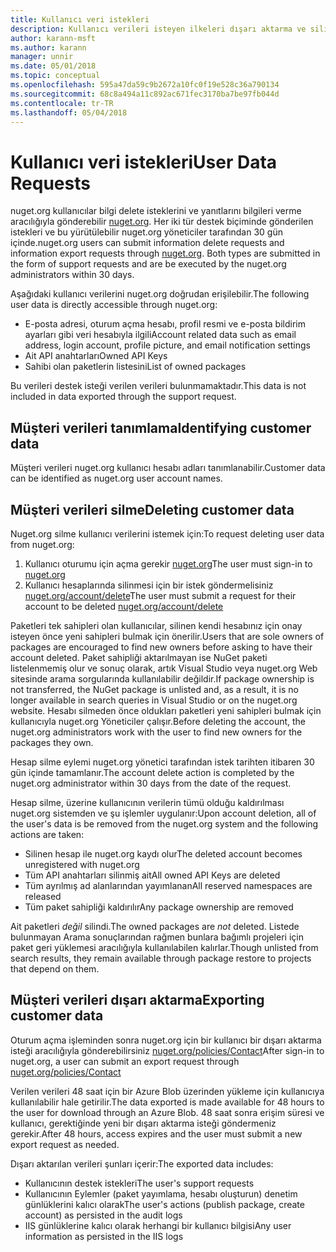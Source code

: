 ```yaml
---
title: Kullanıcı veri istekleri
description: Kullanıcı verileri isteyen ilkeleri dışarı aktarma ve silin
author: karann-msft
ms.author: karann
manager: unnir
ms.date: 05/01/2018
ms.topic: conceptual
ms.openlocfilehash: 595a47da59c9b2672a10fc0f19e528c36a790134
ms.sourcegitcommit: 68c8a494a11c892ac671fec3170ba7be97fb044d
ms.contentlocale: tr-TR
ms.lasthandoff: 05/04/2018
---
```

# <a name="user-data-requests"></a><span data-ttu-id="a42da-103">Kullanıcı veri istekleri</span><span class="sxs-lookup"><span data-stu-id="a42da-103">User Data Requests</span></span>

<span data-ttu-id="a42da-104">nuget.org kullanıcılar bilgi delete isteklerini ve yanıtlarını bilgileri verme aracılığıyla gönderebilir [nuget.org](https://www.nuget.org). Her iki tür destek biçiminde gönderilen istekleri ve bu yürütülebilir nuget.org yöneticiler tarafından 30 gün içinde.</span><span class="sxs-lookup"><span data-stu-id="a42da-104">nuget.org users can submit information delete requests and information export requests through [nuget.org](https://www.nuget.org). Both types are submitted in the form of support requests and are be executed by the nuget.org administrators within 30 days.</span></span>

<span data-ttu-id="a42da-105">Aşağıdaki kullanıcı verilerini nuget.org doğrudan erişilebilir.</span><span class="sxs-lookup"><span data-stu-id="a42da-105">The following user data is directly accessible through nuget.org:</span></span>

* <span data-ttu-id="a42da-106">E-posta adresi, oturum açma hesabı, profil resmi ve e-posta bildirim ayarları gibi veri hesabıyla ilgili</span><span class="sxs-lookup"><span data-stu-id="a42da-106">Account related data such as email address, login account, profile picture, and email notification settings</span></span>
* <span data-ttu-id="a42da-107">Ait API anahtarları</span><span class="sxs-lookup"><span data-stu-id="a42da-107">Owned API Keys</span></span>
* <span data-ttu-id="a42da-108">Sahibi olan paketlerin listesini</span><span class="sxs-lookup"><span data-stu-id="a42da-108">List of owned packages</span></span>

<span data-ttu-id="a42da-109">Bu verileri destek isteği verilen verileri bulunmamaktadır.</span><span class="sxs-lookup"><span data-stu-id="a42da-109">This data is not included in data exported through the support request.</span></span>

## <a name="identifying-customer-data"></a><span data-ttu-id="a42da-110">Müşteri verileri tanımlama</span><span class="sxs-lookup"><span data-stu-id="a42da-110">Identifying customer data</span></span>

<span data-ttu-id="a42da-111">Müşteri verileri nuget.org kullanıcı hesabı adları tanımlanabilir.</span><span class="sxs-lookup"><span data-stu-id="a42da-111">Customer data can be identified as nuget.org user account names.</span></span>

## <a name="deleting-customer-data"></a><span data-ttu-id="a42da-112">Müşteri verileri silme</span><span class="sxs-lookup"><span data-stu-id="a42da-112">Deleting customer data</span></span>

<span data-ttu-id="a42da-113">Nuget.org silme kullanıcı verilerini istemek için:</span><span class="sxs-lookup"><span data-stu-id="a42da-113">To request deleting user data from nuget.org:</span></span>

1. <span data-ttu-id="a42da-114">Kullanıcı oturumu için açma gerekir [nuget.org](https://www.nuget.org)</span><span class="sxs-lookup"><span data-stu-id="a42da-114">The user must sign-in to [nuget.org](https://www.nuget.org)</span></span>
1. <span data-ttu-id="a42da-115">Kullanıcı hesaplarında silinmesi için bir istek göndermelisiniz [nuget.org/account/delete](https://www.nuget.org/account/delete)</span><span class="sxs-lookup"><span data-stu-id="a42da-115">The user must submit a request for their account to be deleted [nuget.org/account/delete](https://www.nuget.org/account/delete)</span></span>

<span data-ttu-id="a42da-116">Paketleri tek sahipleri olan kullanıcılar, silinen kendi hesabınız için onay isteyen önce yeni sahipleri bulmak için önerilir.</span><span class="sxs-lookup"><span data-stu-id="a42da-116">Users that are sole owners of packages are encouraged to find new owners before asking to have their account deleted.</span></span> <span data-ttu-id="a42da-117">Paket sahipliği aktarılmayan ise NuGet paketi listelenmemiş olur ve sonuç olarak, artık Visual Studio veya nuget.org Web sitesinde arama sorgularında kullanılabilir değildir.</span><span class="sxs-lookup"><span data-stu-id="a42da-117">If package ownership is not transferred, the NuGet package is unlisted and, as a result, it is no longer available in search queries in Visual Studio or on the nuget.org website.</span></span> <span data-ttu-id="a42da-118">Hesabı silmeden önce oldukları paketleri yeni sahipleri bulmak için kullanıcıyla nuget.org Yöneticiler çalışır.</span><span class="sxs-lookup"><span data-stu-id="a42da-118">Before deleting the account, the nuget.org administrators work with the user to find new owners for the packages they own.</span></span>

<span data-ttu-id="a42da-119">Hesap silme eylemi nuget.org yönetici tarafından istek tarihten itibaren 30 gün içinde tamamlanır.</span><span class="sxs-lookup"><span data-stu-id="a42da-119">The account delete action is completed by the nuget.org administrator within 30 days from the date of the request.</span></span>

<span data-ttu-id="a42da-120">Hesap silme, üzerine kullanıcının verilerin tümü olduğu kaldırılması nuget.org sistemden ve şu işlemler uygulanır:</span><span class="sxs-lookup"><span data-stu-id="a42da-120">Upon account deletion, all of the user's data is be removed from the nuget.org system and the following actions are taken:</span></span>

* <span data-ttu-id="a42da-121">Silinen hesap ile nuget.org kaydı olur</span><span class="sxs-lookup"><span data-stu-id="a42da-121">The deleted account becomes unregistered with nuget.org</span></span>
* <span data-ttu-id="a42da-122">Tüm API anahtarları silinmiş ait</span><span class="sxs-lookup"><span data-stu-id="a42da-122">All owned API Keys are deleted</span></span>
* <span data-ttu-id="a42da-123">Tüm ayrılmış ad alanlarından yayımlanan</span><span class="sxs-lookup"><span data-stu-id="a42da-123">All reserved namespaces are released</span></span>
* <span data-ttu-id="a42da-124">Tüm paket sahipliği kaldırılır</span><span class="sxs-lookup"><span data-stu-id="a42da-124">Any package ownership are removed</span></span>

<span data-ttu-id="a42da-125">Ait paketleri *değil* silindi.</span><span class="sxs-lookup"><span data-stu-id="a42da-125">The owned packages are *not* deleted.</span></span> <span data-ttu-id="a42da-126">Listede bulunmayan Arama sonuçlarından rağmen bunlara bağımlı projeleri için paket geri yüklemesi aracılığıyla kullanılabilen kalırlar.</span><span class="sxs-lookup"><span data-stu-id="a42da-126">Though unlisted from search results, they remain available through package restore to projects that depend on them.</span></span>

## <a name="exporting-customer-data"></a><span data-ttu-id="a42da-127">Müşteri verileri dışarı aktarma</span><span class="sxs-lookup"><span data-stu-id="a42da-127">Exporting customer data</span></span>

<span data-ttu-id="a42da-128">Oturum açma işleminden sonra nuget.org için bir kullanıcı bir dışarı aktarma isteği aracılığıyla gönderebilirsiniz [nuget.org/policies/Contact](https://www.nuget.org/policies/Contact)</span><span class="sxs-lookup"><span data-stu-id="a42da-128">After sign-in to nuget.org, a user can submit an export request through [nuget.org/policies/Contact](https://www.nuget.org/policies/Contact)</span></span>

<span data-ttu-id="a42da-129">Verilen verileri 48 saat için bir Azure Blob üzerinden yükleme için kullanıcıya kullanılabilir hale getirilir.</span><span class="sxs-lookup"><span data-stu-id="a42da-129">The data exported is made available for 48 hours to the user for download through an Azure Blob.</span></span> <span data-ttu-id="a42da-130">48 saat sonra erişim süresi ve kullanıcı, gerektiğinde yeni bir dışarı aktarma isteği göndermeniz gerekir.</span><span class="sxs-lookup"><span data-stu-id="a42da-130">After 48 hours, access expires and the user must submit a new export request as needed.</span></span>

<span data-ttu-id="a42da-131">Dışarı aktarılan verileri şunları içerir:</span><span class="sxs-lookup"><span data-stu-id="a42da-131">The exported data includes:</span></span>

* <span data-ttu-id="a42da-132">Kullanıcının destek istekleri</span><span class="sxs-lookup"><span data-stu-id="a42da-132">The user's support requests</span></span>
* <span data-ttu-id="a42da-133">Kullanıcının Eylemler (paket yayımlama, hesabı oluşturun) denetim günlüklerini kalıcı olarak</span><span class="sxs-lookup"><span data-stu-id="a42da-133">The user's actions (publish package, create account) as persisted in the audit logs</span></span>
* <span data-ttu-id="a42da-134">IIS günlüklerine kalıcı olarak herhangi bir kullanıcı bilgisi</span><span class="sxs-lookup"><span data-stu-id="a42da-134">Any user information as persisted in the IIS logs</span></span>
